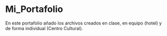 # Mi_Portafolio
En este portafolio añado los archivos creados en clase, en equipo (hotel) y de forma individual (Centro Cultural).
